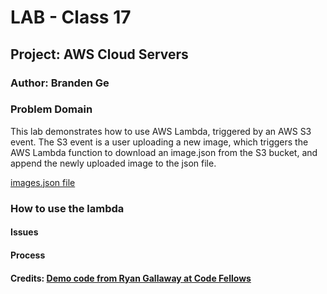 # LAB - Class 17

## Project: AWS Cloud Servers

### Author: Branden Ge

### Problem Domain

This lab demonstrates how to use AWS Lambda, triggered by an AWS S3 event. The S3 event is a user uploading a new image, which triggers the AWS Lambda function to download an image.json from the S3 bucket, and append the newly uploaded image to the json file.

[images.json file]()

### How to use the lambda



#### Issues



#### Process



#### Credits: [Demo code from Ryan Gallaway at Code Fellows](https://github.com/codefellows/seattle-code-javascript-401d48/tree/main/class-17/inclass-demo)
